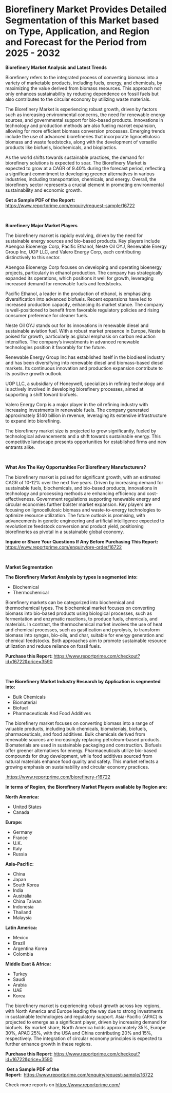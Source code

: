 <p><h1>Biorefinery Market Provides Detailed Segmentation of this Market based on Type, Application, and Region and Forecast for the Period from 2025 - 2032</h1></p><p><strong>Biorefinery Market Analysis and Latest Trends</strong></p>
<p><p>Biorefinery refers to the integrated process of converting biomass into a variety of marketable products, including fuels, energy, and chemicals, by maximizing the value derived from biomass resources. This approach not only enhances sustainability by reducing dependence on fossil fuels but also contributes to the circular economy by utilizing waste materials.</p><p>The Biorefinery Market is experiencing robust growth, driven by factors such as increasing environmental concerns, the need for renewable energy sources, and governmental support for bio-based products. Innovations in technology and production methods are also fueling market expansion, allowing for more efficient biomass conversion processes. Emerging trends include the use of advanced biorefineries that incorporate lignocellulosic biomass and waste feedstocks, along with the development of versatile products like biofuels, biochemicals, and bioplastics.</p><p>As the world shifts towards sustainable practices, the demand for biorefinery solutions is expected to soar. The Biorefinery Market is expected to grow at a CAGR of 9.40% during the forecast period, reflecting a significant commitment to developing greener alternatives in various industries, including transportation, chemicals, and energy. Overall, the biorefinery sector represents a crucial element in promoting environmental sustainability and economic growth.</p></p>
<p><strong>Get a Sample PDF of the Report:&nbsp;</strong> <a href="https://www.reportprime.com/enquiry/request-sample/16722?utm_campaign=2185&utm_medium=2&utm_source=Github&utm_content=ia&utm_term=18032025&utm_id=biorefinery">https://www.reportprime.com/enquiry/request-sample/16722</a></p>
<p>&nbsp;</p>
<p><strong>Biorefinery Major Market Players</strong></p>
<p><p>The biorefinery market is rapidly evolving, driven by the need for sustainable energy sources and bio-based products. Key players include Abengoa Bioenergy Corp, Pacific Ethanol, Neste Oil OYJ, Renewable Energy Group Inc, UOP LLC, and Valero Energy Corp, each contributing distinctively to this sector.</p><p>Abengoa Bioenergy Corp focuses on developing and operating bioenergy projects, particularly in ethanol production. The company has strategically expanded its operations, which positions it well for growth, leveraging increased demand for renewable fuels and feedstocks.</p><p>Pacific Ethanol, a leader in the production of ethanol, is emphasizing diversification into advanced biofuels. Recent expansions have led to increased production capacity, enhancing its market stance. The company is well-positioned to benefit from favorable regulatory policies and rising consumer preference for cleaner fuels.</p><p>Neste Oil OYJ stands out for its innovations in renewable diesel and sustainable aviation fuel. With a robust market presence in Europe, Neste is poised for growth, particularly as global emphasis on carbon reduction intensifies. The company’s investments in advanced renewable technologies position it favorably for the future.</p><p>Renewable Energy Group Inc has established itself in the biodiesel industry and has been diversifying into renewable diesel and biomass-based diesel markets. Its continuous innovation and production expansion contribute to its positive growth outlook.</p><p>UOP LLC, a subsidiary of Honeywell, specializes in refining technology and is actively involved in developing biorefinery processes, aimed at supporting a shift toward biofuels.</p><p>Valero Energy Corp is a major player in the oil refining industry with increasing investments in renewable fuels. The company generated approximately $140 billion in revenue, leveraging its extensive infrastructure to expand into biorefining.</p><p>The biorefinery market size is projected to grow significantly, fueled by technological advancements and a shift towards sustainable energy. This competitive landscape presents opportunities for established firms and new entrants alike.</p></p>
<p>&nbsp;</p>
<p><strong>What Are The Key Opportunities For Biorefinery Manufacturers?</strong></p>
<p><p>The biorefinery market is poised for significant growth, with an estimated CAGR of 10-12% over the next five years. Driven by increasing demand for sustainable fuels, biochemicals, and bio-based products, innovations in technology and processing methods are enhancing efficiency and cost-effectiveness. Government regulations supporting renewable energy and circular economies further bolster market expansion. Key players are focusing on lignocellulosic biomass and waste-to-energy technologies to optimize resource utilization. The future outlook is promising, with advancements in genetic engineering and artificial intelligence expected to revolutionize feedstock conversion and product yield, positioning biorefineries as pivotal in a sustainable global economy.</p></p>
<p><strong>Inquire or Share Your Questions If Any Before Purchasing This Report:</strong> <a href="https://www.reportprime.com/enquiry/pre-order/16722?utm_campaign=2185&utm_medium=2&utm_source=Github&utm_content=ia&utm_term=18032025&utm_id=biorefinery">https://www.reportprime.com/enquiry/pre-order/16722</a></p>
<p>&nbsp;</p>
<p><strong>Market Segmentation</strong></p>
<p><strong>The Biorefinery Market Analysis by types is segmented into:</strong></p>
<p><ul><li>Biochemical</li><li>Thermochemical</li></ul></p>
<p><p>Biorefinery markets can be categorized into biochemical and thermochemical types. The biochemical market focuses on converting biomass into bio-based products using biological processes, such as fermentation and enzymatic reactions, to produce fuels, chemicals, and materials. In contrast, the thermochemical market involves the use of heat and chemical processes, such as gasification and pyrolysis, to transform biomass into syngas, bio-oils, and char, suitable for energy generation and chemical feedstocks. Both approaches aim to promote sustainable resource utilization and reduce reliance on fossil fuels.</p></p>
<p><strong>Purchase this Report:&nbsp;</strong><a href="https://www.reportprime.com/checkout?id=16722&price=3590&utm_campaign=2185&utm_medium=2&utm_source=Github&utm_content=ia&utm_term=18032025&utm_id=biorefinery">https://www.reportprime.com/checkout?id=16722&price=3590</a></p>
<p>&nbsp;</p>
<p><strong>The Biorefinery Market Industry Research by Application is segmented into:</strong></p>
<p><ul><li>Bulk Chemicals</li><li>Biomaterial</li><li>Biofuel</li><li>Pharmaceuticals And Food Additives</li></ul></p>
<p><p>The biorefinery market focuses on converting biomass into a range of valuable products, including bulk chemicals, biomaterials, biofuels, pharmaceuticals, and food additives. Bulk chemicals derived from renewable sources are increasingly replacing petroleum-based products. Biomaterials are used in sustainable packaging and construction. Biofuels offer greener alternatives for energy. Pharmaceuticals utilize bio-based compounds for drug development, while food additives sourced from natural materials enhance food quality and safety. This market reflects a growing emphasis on sustainability and circular economy practices.</p></p>
<p><a href="https://www.reportprime.com/biorefinery-r16722?utm_campaign=2185&utm_medium=2&utm_source=Github&utm_content=ia&utm_term=18032025&utm_id=biorefinery">&nbsp;https://www.reportprime.com/biorefinery-r16722</a></p>
<p><strong>In terms of Region, the Biorefinery Market Players available by Region are:</strong></p>
<p>
    <p> <strong> North America: </strong>
        <ul>
            <li>United States</li>
            <li>Canada</li>
        </ul>
        </p> 
    <p> <strong> Europe: </strong>
        <ul>
            <li>Germany</li>
            <li>France</li>
            <li>U.K.</li>
            <li>Italy</li>
            <li>Russia</li>
        </ul>
        </p> 
    <p> <strong> Asia-Pacific: </strong>
        <ul>
            <li>China</li>
            <li>Japan</li>
            <li>South Korea</li>
            <li>India</li>
            <li>Australia</li>
            <li>China Taiwan</li>
            <li>Indonesia</li>
            <li>Thailand</li>
            <li>Malaysia</li>
        </ul>
        </p> 
    <p> <strong> Latin America: </strong>
        <ul>
            <li>Mexico</li>
            <li>Brazil</li>
            <li>Argentina Korea</li>
            <li>Colombia</li>
        </ul>
        </p> 
    <p> <strong> Middle East & Africa: </strong>
        <ul>
            <li>Turkey</li>
            <li>Saudi</li>
            <li>Arabia</li>
            <li>UAE</li>
            <li>Korea</li>
        </ul>
    </p>
    </p>
<p><p>The biorefinery market is experiencing robust growth across key regions, with North America and Europe leading the way due to strong investments in sustainable technologies and regulatory support. Asia-Pacific (APAC) is projected to emerge as a significant player, driven by increasing demand for biofuels. By market share, North America holds approximately 35%, Europe 30%, APAC 25%, with the USA and China contributing 20% and 15%, respectively. The integration of circular economy principles is expected to further enhance growth in these regions.</p></p>
<p><strong>Purchase this Report: </strong><a href="https://www.reportprime.com/checkout?id=16722&price=3590&utm_campaign=2185&utm_medium=2&utm_source=Github&utm_content=ia&utm_term=18032025&utm_id=biorefinery">https://www.reportprime.com/checkout?id=16722&price=3590</a></p>
<p>&nbsp;<strong>Get a Sample PDF of the Report:&nbsp;&nbsp;</strong><a href="https://www.reportprime.com/enquiry/request-sample/16722?utm_campaign=2185&utm_medium=2&utm_source=Github&utm_content=ia&utm_term=18032025&utm_id=biorefinery">https://www.reportprime.com/enquiry/request-sample/16722</a></p>
<p><strong></strong></p>
<p>Check more reports on <a href="https://www.reportprime.com/?utm_campaign=2185&utm_medium=2&utm_source=Github&utm_content=ia&utm_term=18032025&utm_id=biorefinery">https://www.reportprime.com/</a></p>
